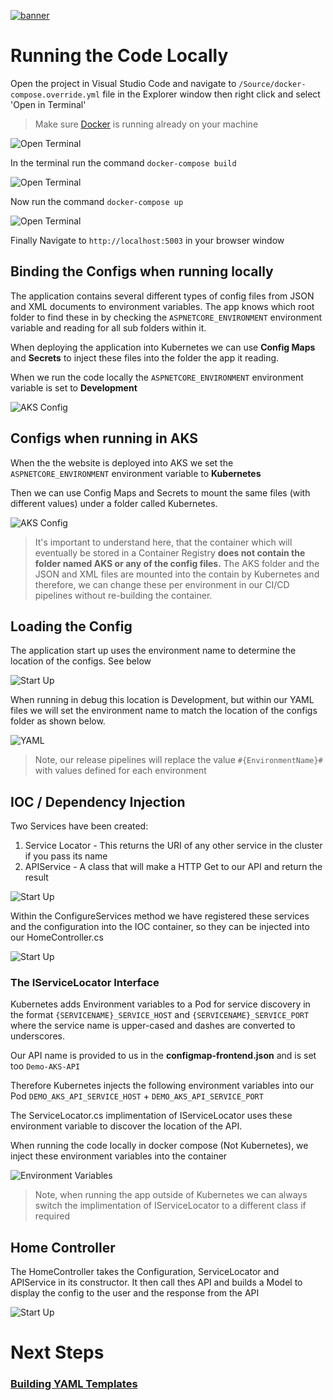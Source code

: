 [![banner](../images/banner-lab.png)](../../README.md)

# Running the Code Locally

Open the project in Visual Studio Code and navigate to ```/Source/docker-compose.override.yml``` file in the Explorer window then right click and select 'Open in Terminal'

> Make sure [Docker](https://docs.docker.com/docker-for-windows/install/) is running already on your machine

![Open Terminal](images/runlocally.png)

In the terminal run the command ```docker-compose build```

![Open Terminal](images/dockerbuild.png)

Now run the command ```docker-compose up```

![Open Terminal](images/docker-up.png)

Finally Navigate to ```http://localhost:5003``` in your browser window

## Binding the Configs when running locally

The application contains several different types of config files from JSON and XML documents to environment variables. The app knows which root folder to find these in by checking the ```ASPNETCORE_ENVIRONMENT``` environment variable and reading for all sub folders within it.

When deploying the application into Kubernetes we can use **Config Maps** and **Secrets** to inject these files into the folder the app it reading.

When we run the code locally the ```ASPNETCORE_ENVIRONMENT``` environment variable is set to **Development**

![AKS Config](images/configs-dev.png)

## Configs when running in AKS

When the the website is deployed into AKS we set the ```ASPNETCORE_ENVIRONMENT``` environment variable to **Kubernetes**

Then we can use Config Maps and Secrets to mount the same files (with different values) under a folder called Kubernetes. 

![AKS Config](images/configs-aks.png)

> It's important to understand here, that the container which will eventually be stored in a Container Registry **does not contain the folder named AKS or any of the config files.** The AKS folder and the JSON and XML files are mounted into the contain by Kubernetes and therefore, we can change these per environment in our CI/CD pipelines without re-building the container.

## Loading the Config

The application start up uses the environment name to determine the location of the configs. See below

![Start Up](images/startup.png)

When running in debug this location is Development, but within our YAML files we will set the environment name to match the location of the configs folder as shown below. 

![YAML](images/yamlconfigs.png)

> Note, our release pipelines will replace the value ```#{EnvironmentName}#``` with values defined for each environment 


## IOC / Dependency Injection

Two Services have been created: 

1. Service Locator - This returns the URI of any other service in the cluster if you pass its name
2. APIService - A class that will make a HTTP Get to our API and return the result

![Start Up](images/services.png)

Within the ConfigureServices method we have registered these services and the configuration into the IOC container, so they can be injected into our HomeController.cs

![Start Up](images/ioc.png)

### The IServiceLocator Interface

Kubernetes adds Environment variables to a Pod for service discovery in the format ```{SERVICENAME}_SERVICE_HOST``` and ```{SERVICENAME}_SERVICE_PORT``` where the service name is upper-cased and dashes are converted to underscores.

Our API name is provided to us in the **configmap-frontend.json** and is set too ```Demo-AKS-API```

Therefore Kubernetes injects the following environment variables into our Pod ```DEMO_AKS_API_SERVICE_HOST``` + ```DEMO_AKS_API_SERVICE_PORT```

The ServiceLocator.cs implimentation of IServiceLocator uses these environment variable to discover the location of the API.

When running the code locally in docker compose (Not Kubernetes), we inject these environment variables into the container

![Environment Variables](images/api-environment-variables.png)

> Note, when running the app outside of Kubernetes we can always switch the implimentation of IServiceLocator to a different class if required


## Home Controller

The HomeController takes the Configuration, ServiceLocator and APIService in its constructor.
It then call thes API and builds a Model to display the config to the user and the response from the API

![Start Up](images/homectrl.png)


# Next Steps

### [Building YAML Templates](../BuilingYAMLTemplates)
